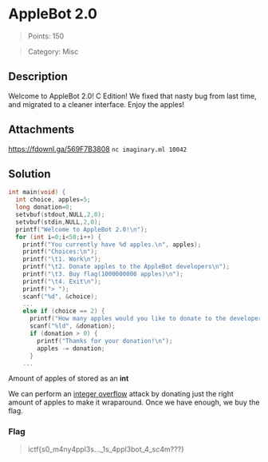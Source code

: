 # AppleBot 2.0

> Points: 150

> Category: Misc

## Description
Welcome to AppleBot 2.0! C Edition! We fixed that nasty bug from last time, and migrated to a cleaner interface. Enjoy the apples!

## Attachments
https://fdownl.ga/569F7B3808
``nc imaginary.ml 10042``

## Solution
```c
int main(void) {
  int choice, apples=5;
  long donation=0;
  setvbuf(stdout,NULL,2,0);
  setvbuf(stdin,NULL,2,0);
  printf("Welcome to AppleBot 2.0!\n");
  for (int i=0;i<50;i++) {
    printf("You currently have %d apples.\n", apples);
    printf("Choices:\n");
    printf("\t1. Work\n");
    printf("\t2. Donate apples to the AppleBot developers\n");
    printf("\t3. Buy flag(1000000000 apples)\n");
    printf("\t4. Exit\n");
    printf("> ");
    scanf("%d", &choice);
    ...
    else if (choice == 2) {
      printf("How many apples would you like to donate to the developers? ");
      scanf("%ld", &donation);
      if (donation > 0) {
        printf("Thanks for your donation!\n");
        apples -= donation;
      }
    ...
```
Amount of apples of stored as an **int**

We can perform an [integer overflow](https://www.sciencedirect.com/topics/computer-science/integer-overflow) attack by donating just the right amount of apples to make it wraparound. Once we have enough, we buy the flag.

### Flag
> ictf{s0_m4ny4ppl3s..._1s_4ppl3bot_4_sc4m???}
